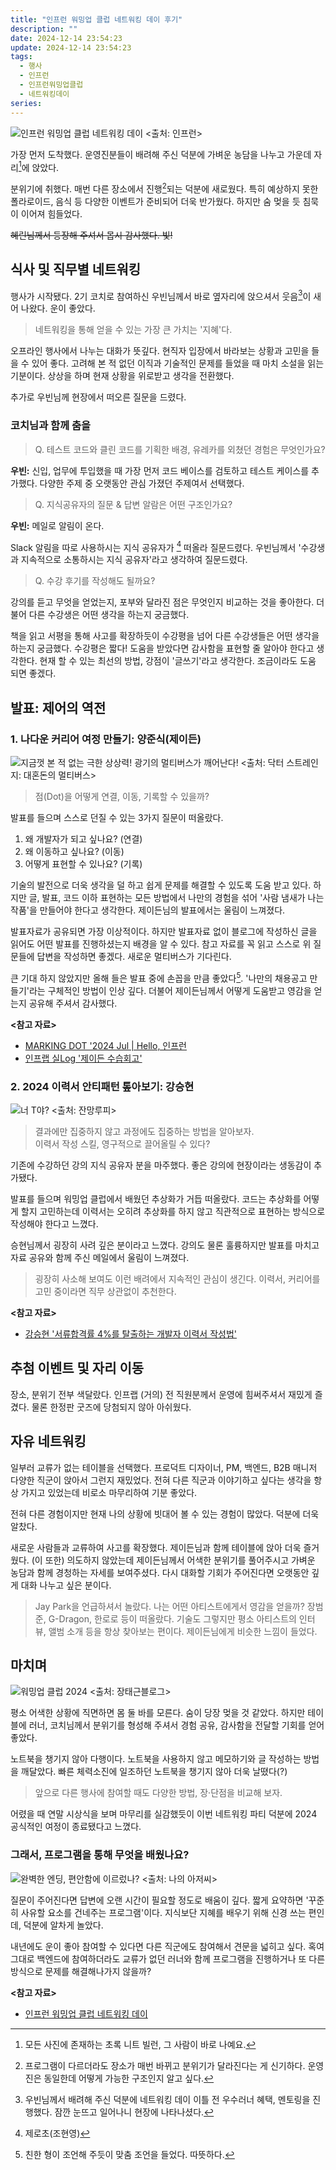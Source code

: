 ```yaml
---
title: "인프런 워밍업 클럽 네트워킹 데이 후기"
description: ""
date: 2024-12-14 23:54:23
update: 2024-12-14 23:54:23
tags:
  - 행사
  - 인프런
  - 인프런워밍업클럽
  - 네트워킹데이
series: 
---
```


![인프런 워밍업 클럽 네트워킹 데이 <출처: 인프런>](warmup-networking-thumb.avif)

가장 먼저 도착했다. 운영진분들이 배려해 주신 덕분에 가벼운 농담을 나누고 가운데 자리[^1]에 앉았다.

분위기에 취했다. 매번 다른 장소에서 진행[^2]되는 덕분에 새로웠다. 특히 예상하지 못한 폴라로이드, 음식 등 다양한 이벤트가 준비되어 더욱 반가웠다.
하지만 숨 멎을 듯 침묵이 이어져 힘들었다.

~~혜린님께서 등장해 주셔서 몹시 감사했다. 빛!~~

## 식사 및 직무별 네트워킹

행사가 시작됐다. 2기 코치로 참여하신 우빈님께서 바로 옆자리에 앉으셔서 웃음[^3]이 새어 나왔다. 운이 좋았다.

> 네트워킹을 통해 얻을 수 있는 가장 큰 가치는 '지혜'다.

오프라인 행사에서 나누는 대화가 뜻깊다. 현직자 입장에서 바라보는 상황과 고민을 들을 수 있어 좋다. 고려해 본 적 없던 이직과 기술적인 문제를 들었을 때
마치 소설을 읽는 기분이다. 상상을 하며 현재 상황을 위로받고 생각을 전환했다.

추가로 우빈님께 현장에서 떠오른 질문을 드렸다.

### 코치님과 함께 춤을

> Q. 테스트 코드와 클린 코드를 기획한 배경, 유레카를 외쳤던 경험은 무엇인가요?

**우빈:** 신입, 업무에 투입했을 때 가장 먼저 코드 베이스를 검토하고 테스트 케이스를 추가했다. 다양한 주제 중 오랫동안 관심 가졌던 주제여서 선택했다.

> Q. 지식공유자의 질문 & 답변 알람은 어떤 구조인가요?

**우빈:** 메일로 알림이 온다.

Slack 알림을 따로 사용하시는 지식 공유자가 [^4] 떠올라 질문드렸다. 우빈님께서 '수강생과 지속적으로 소통하시는 지식 공유자'라고 생각하여 질문드렸다.

> Q. 수강 후기를 작성해도 될까요?

강의를 듣고 무엇을 얻었는지, 포부와 달라진 점은 무엇인지 비교하는 것을 좋아한다. 더불어 다른 수강생은 어떤 생각을 하는지 궁금했다.

책을 읽고 서평을 통해 사고를 확장하듯이 수강평을 넘어 다른 수강생들은 어떤 생각을 하는지 궁금했다. 수강평은 짧다! 도움을 받았다면 감사함을 표현할 줄 알아야 한다고 생각한다.
현재 할 수 있는 최선의 방법, 강점이 '글쓰기'라고 생각한다. 조금이라도 도움 되면 좋겠다.

## 발표: 제어의 역전

### 1. 나다운 커리어 여정 만들기: 양준식(제이든)

![지금껏 본 적 없는 극한 상상력! 광기의 멀티버스가 깨어난다! <출처: 닥터 스트레인지: 대혼돈의 멀티버스>](doctor-strange-multiverse.avif)

> 점(Dot)을 어떻게 연결, 이동, 기록할 수 있을까?

발표를 들으며 스스로 던질 수 있는 3가지 질문이 떠올랐다.

1. 왜 개발자가 되고 싶나요? (연결)
2. 왜 이동하고 싶나요? (이동)
3. 어떻게 표현할 수 있나요? (기록)

기술의 발전으로 더욱 생각을 덜 하고 쉽게 문제를 해결할 수 있도록 도움 받고 있다. 하지만 글, 발표, 코드 이하 표현하는 모든 방법에서 나만의 경험을 섞어 '사람 냄새가 나는 작품'을 만들어야 한다고 생각한다.
제이든님의 발표에서는 울림이 느껴졌다.

발표자료가 공유되면 가장 이상적이다. 하지만 발표자료 없이 블로그에 작성하신 글을 읽어도 어떤 발표를 진행하셨는지 배경을 알 수 있다. 참고 자료를 꼭 읽고 스스로 위 질문들에 답변을 작성하면 좋겠다.
새로운 멀티버스가 기다린다.

큰 기대 하지 않았지만 올해 들은 발표 중에 손꼽을 만큼 좋았다[^5]. '나만의 채용공고 만들기'라는 구체적인 방법이 인상 깊다. 더불어 제이든님께서 어떻게 도움받고 영감을 얻는지 공유해 주셔서 감사했다.

**<참고 자료>**

- [MARKING DOT '2024 Jul | Hello, 인프런](https://medium.com/joonsikyang/2024-jul-hello-인프런-138d5f31db98)
- [인프랩 실Log '제이든 수습회고'](https://doc.clickup.com/d/3gfz7-5843/log/3gfz7-964996/%EC%A0%9C%EC%9D%B4%EB%93%A0%EC%9D%98-%EC%88%98%EC%8A%B5%ED%9A%8C%EA%B3%A0)

### 2. 2024 이력서 안티패턴 톺아보기: 강승현

![너 T야? <출처: 잔망루피>](zanmang-loopy-t.avif)

> 결과에만 집중하지 않고 과정에도 집중하는 방법을 알아보자. <br>
> 이력서 작성 스킬, 영구적으로 끌어올릴 수 있다?

기존에 수강하던 강의 지식 공유자 분을 마주했다. 좋은 강의에 현장이라는 생동감이 추가됐다.

발표를 들으며 워밍업 클럽에서 배웠던 추상화가 거듭 떠올랐다. 코드는 추상화를 어떻게 할지 고민하는데 이력서는 오히려 추상화를 하지 않고 직관적으로 표현하는 방식으로 작성해야 한다고 느꼈다.

승현님께서 굉장히 사려 깊은 분이라고 느꼈다. 강의도 물론 훌륭하지만 발표를 마치고 자료 공유와 함께 주신 메일에서 울림이 느껴졌다.

> 굉장히 사소해 보여도 이런 배려에서 지속적인 관심이 생긴다. 이력서, 커리어를 고민 중이라면 직무 상관없이 추천한다.

**<참고 자료>**

- [강승현 '서류합격률 4%를 탈출하는 개발자 이력서 작성법'](https://inf.run/6neUh)

## 추첨 이벤트 및 자리 이동

장소, 분위기 전부 색달랐다. 인프랩 (거의) 전 직원분께서 운영에 힘써주셔서 재밌게 즐겼다. 물론 한정판 굿즈에 당첨되지 않아 아쉬웠다.

## 자유 네트워킹

일부러 교류가 없는 테이블을 선택했다. 프로덕트 디자이너, PM, 백엔드, B2B 매니저 다양한 직군이 앉아서 그런지 재밌었다.
전혀 다른 직군과 이야기하고 싶다는 생각을 항상 가지고 있었는데 비로소 마무리하여 기분 좋았다.

전혀 다른 경험이지만 현재 나의 상황에 빗대어 볼 수 있는 경험이 많았다. 덕분에 더욱 알찼다.

새로운 사람들과 교류하여 사고를 확장했다. 제이든님과 함께 테이블에 앉아 더욱 즐거웠다. (이 또한) 의도하지 않았는데 제이든님께서 어색한 분위기를 풀어주시고 가벼운 농담과 함께 경청하는 자세를 보여주셨다.
다시 대화할 기회가 주어진다면 오랫동안 깊게 대화 나누고 싶은 분이다.

> Jay Park을 언급하셔서 놀랐다. 나는 어떤 아티스트에게서 영감을 얻을까? 장범준, G-Dragon, 한로로 등이 떠올랐다. 기술도 그렇지만 평소 아티스트의 인터뷰, 앨범 소개 등을 항상 찾아보는 편이다.
> 제이든님에게 비슷한 느낌이 들었다.

## 마치며

![워밍업 클럽 2024 <출처: 장태근블로그>](inflearn-warmup-club-networkingday-2024.avif)

평소 어색한 상황에 직면하면 몸 둘 바를 모른다. 숨이 당장 멎을 것 같았다. 하지만 테이블에 러너, 코치님께서 분위기를 형성해 주셔서
경험 공유, 감사함을 전달할 기회를 얻어 좋았다.

노트북을 챙기지 않아 다행이다. 노트북을 사용하지 않고 메모하기와 글 작성하는 방법을 깨달았다. 빠른 체력소진에 일조하던 노트북을 챙기지 않아 더욱 날뗬다(?)

> 앞으로 다른 행사에 참여할 때도 다양한 방법, 장·단점을 비교해 보자.

어렸을 때 연말 시상식을 보며 마무리를 실감했듯이 이번 네트워킹 파티 덕분에 2024 공식적인 여정이 종료됐다고 느꼈다.

### 그래서, 프로그램을 통해 무엇을 배웠나요?

![완벽한 엔딩, 편안함에 이르렀나? <출처: 나의 아저씨>](my-mister.avif)

질문이 주어진다면 답변에 오랜 시간이 필요할 정도로 배움이 깊다. 짧게 요약하면 '꾸준히 사유할 요소를 건네주는 프로그램'이다.
지식보단 지혜를 배우기 위해 신경 쓰는 편인데, 덕분에 알차게 놀았다.

내년에도 운이 좋아 참여할 수 있다면 다른 직군에도 참여해서 견문을 넓히고 싶다.
혹여 그대로 백엔드에 참여하더라도 교류가 없던 러너와 함께 프로그램을 진행하거나 또 다른 방식으로 문제를 해결해나가지 않을까?

**<참고 자료>**

- [인프런 워밍업 클럽 네트워킹 데이](https://inf.run/92Mpr)

[^1]: 모든 사진에 존재하는 초록 니트 빌런, 그 사람이 바로 나예요.
[^2]: 프로그램이 다르더라도 장소가 매번 바뀌고 분위기가 달라진다는 게 신기하다. 운영진은 동일한데 어떻게 가능한 구조인지 알고 싶다.
[^3]: 우빈님께서 배려해 주신 덕분에 네트워킹 데이 이틀 전 우수러너 혜택, 멘토링을 진행했다. 잠깐 눈뜨고 일어나니 현장에 나타나셨다.
[^4]: 제로초(조현영)
[^5]: 친한 형이 조언해 주듯이 맞춤 조언을 들었다. 따뜻하다.
